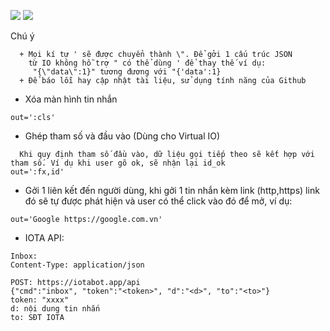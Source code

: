 [![](https://img.shields.io/badge/dynamic/json?style=flat-square&logo=docker&label=Online&query=%24.version&url=https%3A%2F%2F.iotabot.app%2Frelease.json)](https://iotabot.app)
![](https://img.shields.io/badge/dynamic/json?logo=libreoffice&style=flat-square&label=Note&query=%24.release_note&url=https%3A%2F%2Fiotabot.app%2Frelease.json)

Chú ý
```
  + Mọi kí tự ' sẽ được chuyển thành \". Để gởi 1 cấu trúc JSON
    từ IO không hỗ trợ " có thể dùng ' để thay thế ví dụ:
     "{\"data\":1}" tương đương với "{'data':1}
  + Để báo lỗi hay cập nhật tài liệu, sử dụng tính năng của Github
```
* Xóa màn hình tin nhắn
```text
out=':cls'
```
* Ghép tham số và đầu vào (Dùng cho Virtual IO)
```text
  Khi quy định tham số đầu vào, dữ liệu gọi tiếp theo sẽ kết hợp với tham số. Ví dụ khi user gõ ok, sẽ nhận lại id_ok
out=':fx,id'
```
* Gởi 1 liên kết đến người dùng, khi gởi 1 tin nhắn kèm link (http,https) link đó sẽ tự được phát hiện và user có thể click vào đó để mở, ví dụ:
```
out='Google https://google.com.vn'
```
* IOTA API:
```
Inbox:
Content-Type: application/json

POST: https://iotabot.app/api
{"cmd":"inbox", "token":"<token>", "d":"<d>", "to":"<to>"}
token: "xxxx"
d: nội dung tin nhắn
to: SĐT IOTA
```
